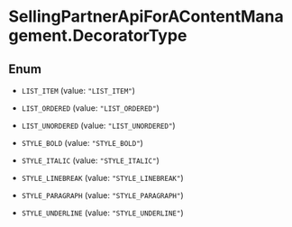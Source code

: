 # SellingPartnerApiForAContentManagement.DecoratorType

## Enum


* `LIST_ITEM` (value: `"LIST_ITEM"`)

* `LIST_ORDERED` (value: `"LIST_ORDERED"`)

* `LIST_UNORDERED` (value: `"LIST_UNORDERED"`)

* `STYLE_BOLD` (value: `"STYLE_BOLD"`)

* `STYLE_ITALIC` (value: `"STYLE_ITALIC"`)

* `STYLE_LINEBREAK` (value: `"STYLE_LINEBREAK"`)

* `STYLE_PARAGRAPH` (value: `"STYLE_PARAGRAPH"`)

* `STYLE_UNDERLINE` (value: `"STYLE_UNDERLINE"`)


